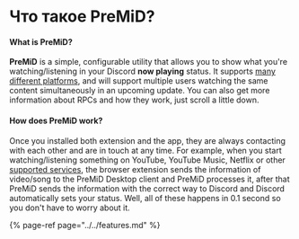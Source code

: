 # Что такое PreMiD?

#### What is PreMiD?

**PreMiD** is a simple, configurable utility that allows you to show what you're watching/listening in your Discord **now playing** status. It supports [many different platforms](https://github.com/PreMiD/PreMiD/wiki/Support#services), and will support multiple users watching the same content simultaneously in an upcoming update. You can also get more information about RPCs and how they work, just scroll a little down.

#### How does PreMiD work?

Once you installed both extension and the app, they are always contacting with each other and are in touch at any time. For example, when you start watching/listening something on YouTube, YouTube Music, Netflix or other [supported services](https://github.com/PreMiD/PreMiD/wiki/Support#services), the browser extension sends the information of video/song to the PreMiD Desktop client and PreMiD processes it, after that PreMiD sends the information with the correct way to Discord and Discord automatically sets your status. Well, all of these happens in 0.1 second so you don't have to worry about it.

{% page-ref page="../../features.md" %}

